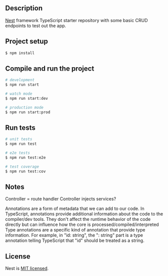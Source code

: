 ## Description

[Nest](https://github.com/nestjs/nest) framework TypeScript starter repository with some basic CRUD endpoints to test out the app.

## Project setup

```bash
$ npm install
```

## Compile and run the project

```bash
# development
$ npm run start

# watch mode
$ npm run start:dev

# production mode
$ npm run start:prod
```

## Run tests

```bash
# unit tests
$ npm run test

# e2e tests
$ npm run test:e2e

# test coverage
$ npm run test:cov
```

## Notes

Controller = route handler
Controller injects services?

Annotations are a form of metadata that we can add to our code. In TypeScript, annotations provide additional information about the code to the compiler/dev tools. They don't affect the runtime behavior of the code directly but can influence how the core is processed/compiled/interpreted
Type annotations are a specific kind of annotation that provide type information. For example, in "id: string", the ": string" part is a type annotation telling TypeScript that "id" should be treated as a string.

## License

Nest is [MIT licensed](https://github.com/nestjs/nest/blob/master/LICENSE).
